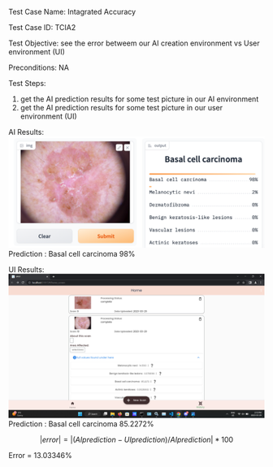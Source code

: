 Test Case Name: Intagrated Accuracy 

Test Case ID: TCIA2

Test Objective: see the error betweem our AI creation environment vs  User environment (UI)

Preconditions: NA

Test Steps:

1. get the AI prediction results for some test picture in our AI environment 
2. get the AI prediction results for some test picture in our user environment (UI)



AI Results: ![TCAI1](./images/TCAI2.png)
Prediction : Basal cell carcinoma 98%

UI Results: ![TCUI1](./images/TCUI2.png)
Prediction : Basal cell carcinoma 85.2272%


 
$$
    |error| = |(AIprediction-UIprediction)/AIprediction|*100
$$

Error = 13.03346%

  
